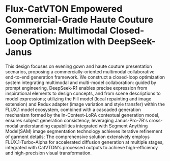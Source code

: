 # Flux-CatVTON Empowered Commercial-Grade Haute Couture Generation: Multimodal Closed-Loop Optimization with DeepSeek-Janus
This design focuses on evening gown and haute couture presentation scenarios, proposing a commercially-oriented multimodal collaborative end-to-end generation framework. We construct a closed-loop optimization system integrating multimodal and multi-model collaboration: guided by prompt engineering, DeepSeek-R1 enables precise expression from inspirational elements to design concepts, and from scene descriptions to model expressions; utilizing the Fill model (local repainting and image extension) and Redux adapter (image variation and style transfer) within the FLUX.1 model ecosystem, combined with a cascaded generation mechanism formed by the In-Context-LoRA contextual generation model, ensures subject generation consistency; leveraging Janus-Pro-7B's cross-modal understanding capabilities integrated with Segment Anything Model(SAM) image segmentation technology achieves iterative refinement of garment details; The comprehensive solution extensively employs FLUX.1-Turbo-Alpha for accelerated diffusion generation at multiple stages, integrated with CatVTON's processed outputs to achieve high-efficiency and high-precision visual transformation.
